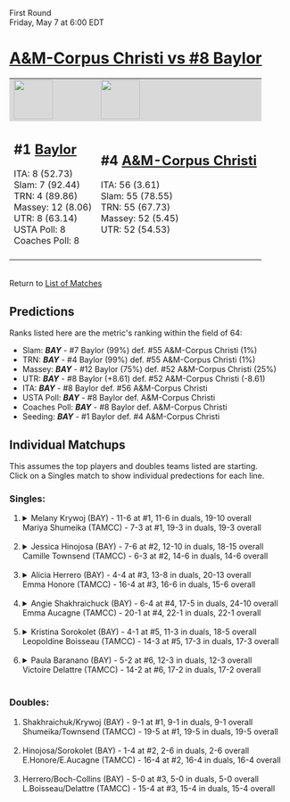 First Round  
Friday, May 7 at 6:00 EDT
# [A&M-Corpus Christi vs #8 Baylor](https://www.ncaa.com/game/5833654) 

<table>  
<tr style="background-color: #d9d9d9 !important"><td><a href="#"><img src="https://www.ncaa.com/sites/default/files/images/logos/schools/b/baylor.70.png" width="70" height="70" /></a></td><td><a href="#"><img src="https://www.ncaa.com/sites/default/files/images/logos/schools/a/am-corpus-chris.70.png" width="70" height="70" /></a></td></tr>
<tr><td>  

<h2>#1 <a href="#">Baylor</a></h2>  
ITA: 8 (52.73)<br>  
Slam: 7 (92.44)<br>  
TRN: 4 (89.86)<br>  
Massey: 12 (8.06)<br>  
UTR: 8 (63.14)<br>  
USTA Poll: 8<br>  
Coaches Poll: 8<br>  
<br>  

</td><td>  

<h2>#4 <a href="#">A&M-Corpus Christi</a></h2>  
ITA: 56 (3.61)<br>  
Slam: 55 (78.55)<br>  
TRN: 55 (67.73)<br>  
Massey: 52 (5.45)<br>  
UTR: 52 (54.53)<br>  
<br>  

</td></tr></table>  


<br>Return to [List of Matches](../index.md)  

## Predictions  

Ranks listed here are the metric's ranking within the field of 64:  
- Slam: ***BAY*** - #7 Baylor (99%) def. #55 A&M-Corpus Christi (1%)  
- TRN: ***BAY*** - #4 Baylor (99%) def. #55 A&M-Corpus Christi (1%)  
- Massey: ***BAY*** - #12 Baylor (75%) def. #52 A&M-Corpus Christi (25%)  
- UTR: ***BAY*** - #8 Baylor (+8.61) def. #52 A&M-Corpus Christi (-8.61)  
- ITA: ***BAY*** - #8 Baylor def. #56 A&M-Corpus Christi  
- USTA Poll: ***BAY*** - #8 Baylor def. A&M-Corpus Christi  
- Coaches Poll: ***BAY*** - #8 Baylor def. A&M-Corpus Christi  
- Seeding: ***BAY*** - #1 Baylor def. #4 A&M-Corpus Christi  

## Individual Matchups  
This assumes the top players and doubles teams listed are starting.  
Click on a Singles match to show individual predections for each line.  
### Singles:  

<ol>
<li><details>
<summary markdown="span">Melany Krywoj (BAY) - 11-6 at #1, 11-6 in duals, 19-10 overall<br>Mariya Shumeika (TAMCC) - 7-3 at #1, 19-3 in duals, 19-3 overall<br>&nbsp;</summary>
<h4>Predictions</h4><ul>
<li>Slam: <b><i>VT</i></b> - #30 Virginia Tech (56%) def. #35 Texas Tech (44%)</li>  
</ul></details></li>
<li><details>
<summary markdown="span">Jessica Hinojosa (BAY) - 7-6 at #2, 12-10 in duals, 18-15 overall<br>Camille Townsend (TAMCC) - 6-3 at #2, 14-6 in duals, 14-6 overall<br>&nbsp;</summary>
<h4>Predictions</h4><ul>
<li>Slam: <b><i>VT</i></b> - #30 Virginia Tech (56%) def. #35 Texas Tech (44%)</li>  
</ul></details></li>
<li><details>
<summary markdown="span">Alicia Herrero (BAY) - 4-4 at #3, 13-8 in duals, 20-13 overall<br>Emma Honore (TAMCC) - 16-4 at #3, 16-6 in duals, 15-6 overall<br>&nbsp;</summary>
<h4>Predictions</h4><ul>
<li>Slam: <b><i>VT</i></b> - #30 Virginia Tech (56%) def. #35 Texas Tech (44%)</li>  
</ul></details></li>
<li><details>
<summary markdown="span">Angie Shakhraichuck (BAY) - 6-4 at #4, 17-5 in duals, 24-10 overall<br>Emma Aucagne (TAMCC) - 20-1 at #4, 22-1 in duals, 22-1 overall<br>&nbsp;</summary>
<h4>Predictions</h4><ul>
<li>Slam: <b><i>VT</i></b> - #30 Virginia Tech (56%) def. #35 Texas Tech (44%)</li>  
</ul></details></li>
<li><details>
<summary markdown="span">Kristina Sorokolet (BAY) - 4-1 at #5, 11-3 in duals, 18-5 overall<br>Leopoldine Boisseau (TAMCC) - 14-3 at #5, 17-3 in duals, 17-3 overall<br>&nbsp;</summary>
<h4>Predictions</h4><ul>
<li>Slam: <b><i>VT</i></b> - #30 Virginia Tech (56%) def. #35 Texas Tech (44%)</li>  
</ul></details></li>
<li><details>
<summary markdown="span">Paula Baranano (BAY) - 5-2 at #6, 12-3 in duals, 12-3 overall<br>Victoire Delattre (TAMCC) - 14-2 at #6, 17-2 in duals, 17-2 overall<br>&nbsp;</summary>
<h4>Predictions</h4><ul>
<li>Slam: <b><i>VT</i></b> - #30 Virginia Tech (56%) def. #35 Texas Tech (44%)</li>  
</ul></details></li>
</ol>

### Doubles:  

<ol>
<li>Shakhraichuk/Krywoj (BAY) - 9-1 at #1, 9-1 in duals, 9-1 overall<br>Shumeika/Townsend (TAMCC) - 19-5 at #1, 19-5 in duals, 19-5 overall<br>&nbsp;</li>
<li>Hinojosa/Sorokolet (BAY) - 1-4 at #2, 2-6 in duals, 2-6 overall<br>E.Honore/E.Aucagne (TAMCC) - 16-4 at #2, 16-4 in duals, 16-4 overall<br>&nbsp;</li>
<li>Herrero/Boch-Collins (BAY) - 5-0 at #3, 5-0 in duals, 5-0 overall<br>L.Boisseau/Delattre (TAMCC) - 15-4 at #3, 15-4 in duals, 15-4 overall<br>&nbsp;</li>
</ol>